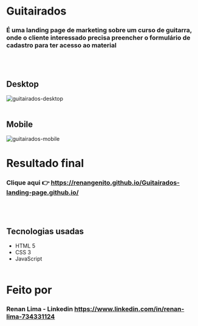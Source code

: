 # Guitairados

### É uma landing page de marketing sobre um curso de guitarra, onde o cliente interessado precisa preencher o formulário de cadastro para ter acesso ao material
<br></br>
## Desktop
![guitairados-desktop](https://user-images.githubusercontent.com/77756047/134421279-d7de9284-0aab-4bb2-82fd-d9051ee46219.png)
<br></br>
## Mobile
![guitairados-mobile](https://user-images.githubusercontent.com/77756047/134421369-c17dfc70-d6ef-4b04-a215-9c9d366c425c.png)
# Resultado final
### Clique aqui 👉 https://renangenito.github.io/Guitairados-landing-page.github.io/
<br></br>
## Tecnologias usadas
* HTML 5
* CSS 3
* JavaScript
<br></br>
# Feito por
### Renan Lima - Linkedin https://www.linkedin.com/in/renan-lima-734331124




